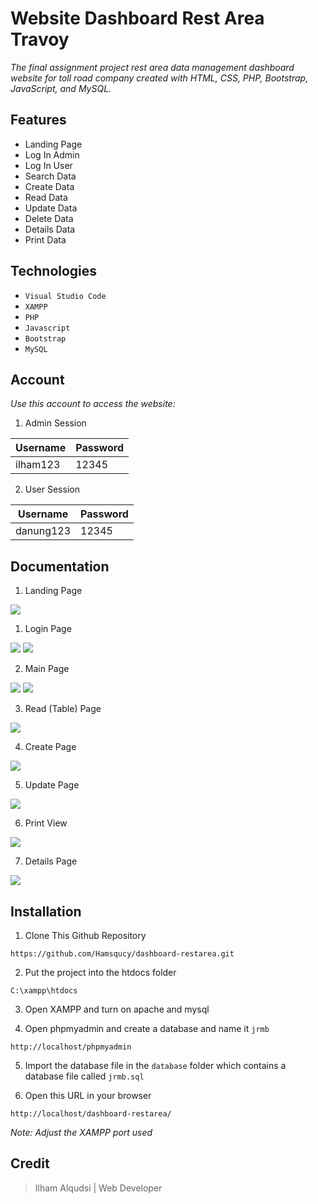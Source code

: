 # Website Dashboard Rest Area Travoy

*The final assignment project rest area data management dashboard website for toll road company created with HTML, CSS, PHP, Bootstrap, JavaScript, and MySQL.*

## Features
- Landing Page
- Log In Admin
- Log In User
- Search Data
- Create Data
- Read Data
- Update Data
- Delete Data
- Details Data
- Print Data

## Technologies
- `Visual Studio Code`
- `XAMPP`
- `PHP`
- `Javascript`
- `Bootstrap`
- `MySQL`

## Account
*Use this account to access the website:*

1. Admin Session

|Username|Password|
| --- | --- |
| ilham123 | 12345 |

2. User Session

|Username|Password|
| --- | --- |
| danung123 | 12345 |

## Documentation
1. Landing Page
<img src="https://github.com/Hamsqucy/dashboard-restarea/blob/master/assets/img-git/landing.png">

1. Login Page
<img src="https://github.com/Hamsqucy/dashboard-restarea/blob/master/assets/img-git/login-1.png">
<img src="https://github.com/Hamsqucy/dashboard-restarea/blob/master/assets/img-git/login-2.png">

2. Main Page
<img src="https://github.com/Hamsqucy/dashboard-restarea/blob/master/assets/img-git/main-1.png">
<img src="https://github.com/Hamsqucy/dashboard-restarea/blob/master/assets/img-git/main-2.png">

3. Read (Table) Page
<img src="https://github.com/Hamsqucy/dashboard-restarea/blob/master/assets/img-git/table.png">

4. Create Page
<img src="https://github.com/Hamsqucy/dashboard-restarea/blob/master/assets/img-git/create.png">

5. Update Page
<img src="https://github.com/Hamsqucy/dashboard-restarea/blob/master/assets/img-git/update.png">

6. Print View
<img src="https://github.com/Hamsqucy/dashboard-restarea/blob/master/assets/img-git/print.png">

7. Details Page
<img src="https://github.com/Hamsqucy/dashboard-restarea/blob/master/assets/img-git/details.png">

## Installation
1. Clone This Github Repository
```
https://github.com/Hamsqucy/dashboard-restarea.git
```

2. Put the project into the htdocs folder
```
C:\xampp\htdocs
```

3. Open XAMPP and turn on apache and mysql

4. Open phpmyadmin and create a database and name it `jrmb`
```
http://localhost/phpmyadmin
```

5. Import the database file in the `database` folder which contains a database file called `jrmb.sql`

6. Open this URL in your browser
```
http://localhost/dashboard-restarea/
```

*Note: Adjust the XAMPP port used*

## Credit
> Ilham Alqudsi | Web Developer